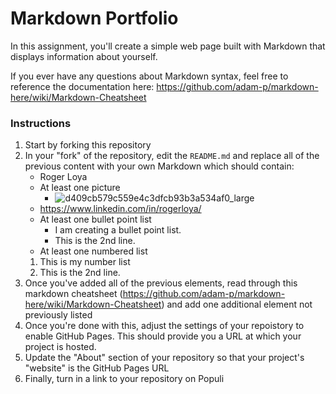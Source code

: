 
# Markdown Portfolio

In this assignment, you'll create a simple web page built with Markdown that displays information about yourself.

If you ever have any questions about Markdown syntax, feel free to reference the documentation here: https://github.com/adam-p/markdown-here/wiki/Markdown-Cheatsheet

### Instructions

1. Start by forking this repository
1. In your "fork" of the repository, edit the `README.md` and replace all of the previous content with your own Markdown which should contain:
    * Roger Loya
    * At least one picture
      * ![d409cb579c559e4c3dfcb93b3a534af0_large](https://user-images.githubusercontent.com/31164770/132386897-88d8e6e8-155e-4496-a632-8c52d75e0928.jpeg)
    * https://www.linkedin.com/in/rogerloya/
    * At least one bullet point list
      * I am creating a bullet point list.
      * This is the 2nd line.     
    * At least one numbered list
    1. This is my number list
    2. This is the 2nd line.  
1. Once you've added all of the previous elements, read through this markdown cheatsheet (https://github.com/adam-p/markdown-here/wiki/Markdown-Cheatsheet) and add one additional element not previously listed
1. Once you're done with this, adjust the settings of your repoistory to enable GitHub Pages. This should provide you a URL at which your project is hosted.
2. Update the "About" section of your repository so that your project's "website" is the GitHub Pages URL
3. Finally, turn in a link to your repository on Populi

